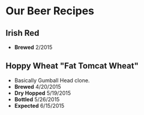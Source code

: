 # Our Beer Recipes
## Irish Red 
* **Brewed** 2/2015
## Hoppy Wheat "Fat Tomcat Wheat"
* Basically Gumball Head clone.
* **Brewed** 4/20/2015
* **Dry Hopped** 5/19/2015
* **Bottled** 5/26/2015
* **Expected** 6/15/2015
